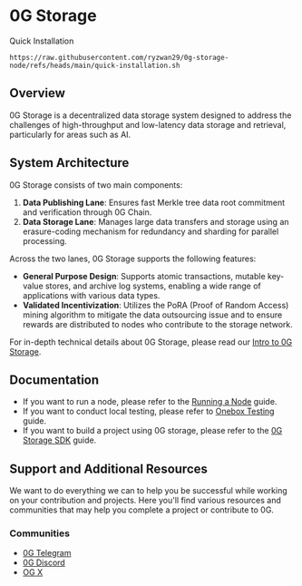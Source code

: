 # 0G Storage
Quick Installation
```
https://raw.githubusercontent.com/ryzwan29/0g-storage-node/refs/heads/main/quick-installation.sh
```

## Overview

0G Storage is a decentralized data storage system designed to address the challenges of high-throughput and low-latency data storage and retrieval, particularly for areas such as AI. 

## System Architecture

0G Storage consists of two main components:

1. **Data Publishing Lane**: Ensures fast Merkle tree data root commitment and verification through 0G Chain.
2. **Data Storage Lane**: Manages large data transfers and storage using an erasure-coding mechanism for redundancy and sharding for parallel processing.

Across the two lanes, 0G Storage supports the following features:

* **General Purpose Design**: Supports atomic transactions, mutable key-value stores, and archive log systems, enabling a wide range of applications with various data types.
* **Validated Incentivization**: Utilizes the PoRA (Proof of Random Access) mining algorithm to mitigate the data outsourcing issue and to ensure rewards are distributed to nodes who contribute to the storage network.

For in-depth technical details about 0G Storage, please read our [Intro to 0G Storage](https://docs.0g.ai/0g-storage).

## Documentation

- If you want to run a node, please refer to the [Running a Node](https://docs.0g.ai/run-a-node/storage-node) guide.
- If you want to conduct local testing, please refer to [Onebox Testing](https://github.com/0glabs/0g-storage-node/blob/main/docs/onebox-test.md) guide.
- If you want to build a project using 0G storage, please refer to the [0G Storage SDK](https://docs.0g.ai/build-with-0g/storage-sdk) guide.

## Support and Additional Resources
We want to do everything we can to help you be successful while working on your contribution and projects. Here you'll find various resources and communities that may help you complete a project or contribute to 0G. 

### Communities
- [0G Telegram](https://t.me/web3_0glabs)
- [0G Discord](https://discord.com/invite/0glabs)
- [OG X](https://x.com/0G_labs)
